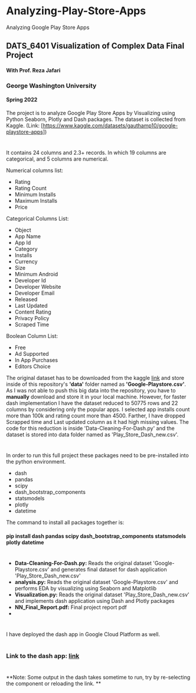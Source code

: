 # Analyzing-Play-Store-Apps
Analyzing Google Play Store Apps

## DATS_6401 Visualization of Complex Data Final Project
#### With Prof. Reza Jafari
### George Washington University
#### Spring 2022

The project is to analyze Google Play Store Apps by Visualizing using Python Seaborn, Plotly and Dash packages. The dataset is collected from Kaggle. (Link: [https://www.kaggle.com/datasets/gauthamp10/google-playstore-apps])
#
It contains 24 columns and 2.3+ records. In which 19 columns are categorical, and 5 columns are numerical.
 
Numerical columns list:
- Rating
- Rating Count
- Minimum Installs
- Maximum Installs
- Price 

Categorical Columns List:
- Object
- App Name
- App Id
- Category
- Installs              
- Currency              
- Size                  
- Minimum Android
- Developer Id
- Developer Website
- Developer Email
- Released  
- Last Updated
- Content Rating
- Privacy Policy
- Scraped Time

Boolean Column List:
- Free                    
- Ad Supported
- In App Purchases
- Editors Choice

The original dataset has to be downloaded from the kaggle [link](https://www.kaggle.com/datasets/gauthamp10/google-playstore-apps) and store inside of this repository's **'data'** folder named as **'Google-Playstore.csv'**. As I was not able to push this big data into the repository, you have to **manually** download and store it in your local machine. 
However, for faster dash implementation I have the dataset reduced to 50775 rows and 22 columns by considering only the popular apps. I selected app installs count more than 100k and rating count more than 4500. Farther, I have dropped Scrapped time and Last updated column as it had high missing values. The code for this reduction is inside 'Data-Cleaning-For-Dash.py' and the dataset is stored into data folder named as 'Play_Store_Dash_new.csv'.
#
In order to run this full project these packages need to be pre-installed into the python environment. 
- dash 
- pandas 
- scipy 
- dash_bootstrap_components 
- statsmodels 
- plotly 
- datetime


The command to install all packages together is:
#### pip install dash pandas scipy dash_bootstrap_components statsmodels plotly datetime
#
- **Data-Cleaning-For-Dash.py:** Reads the original dataset 'Google-Playstore.csv' and generates final dataset for dash application 'Play_Store_Dash_new.csv'
- **analysis.py:** Reads the original dataset 'Google-Playstore.csv' and performs EDA by visualizing using Seaborn and Matplotlib
- **Visualization.py:** Reads the original dataset 'Play_Store_Dash_new.csv' and implements dash application using Dash and Plotly packages
- **NN_Final_Report.pdf:** Final project report pdf
- 
#
I have deployed the dash app in Google Cloud Platform as well.
#
### Link to the dash app: [link](https://dashapp-s4afy3ytoq-rj.a.run.app/)
#
#
**Note: Some output in the dash takes sometime to run, try by re-selecting the component or reloading the link. **
#
